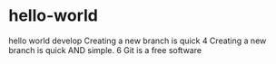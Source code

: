 # hello-world
hello world
develop
Creating a new branch is quick
4
Creating a new branch is quick AND simple.
6
Git is a free software
